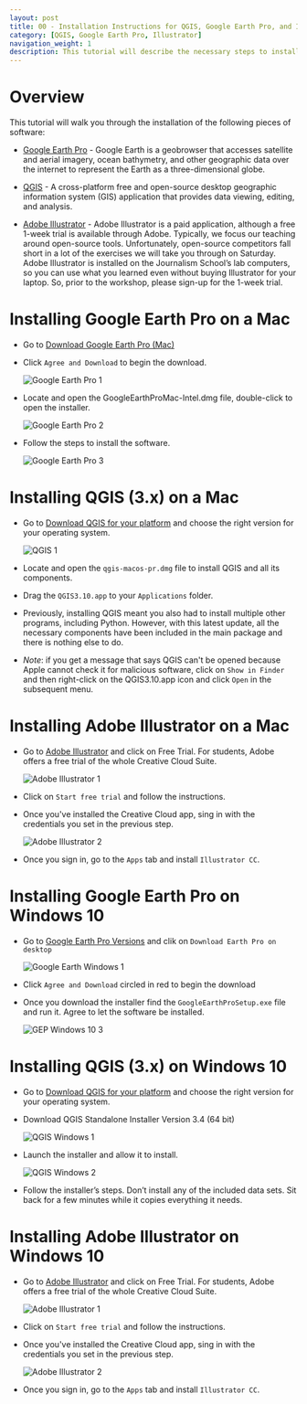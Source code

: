 ```yaml
---
layout: post
title: 00 - Installation Instructions for QGIS, Google Earth Pro, and Illustrator
category: [QGIS, Google Earth Pro, Illustrator]
navigation_weight: 1
description: This tutorial will describe the necessary steps to install the software used in the tutorials that follow, as well as throughout the various Points Unknown courses.
---
```

# Overview
This tutorial will walk you through the installation of the following pieces of software:

* [Google Earth Pro](https://www.google.com/earth/) - Google Earth is a geobrowser that accesses satellite and aerial imagery, ocean bathymetry, and other geographic data over the internet to represent the Earth as a three-dimensional globe.

* [QGIS](https://qgis.org/en/site/index.html) - A cross-platform free and open-source desktop geographic information system (GIS) application that provides data viewing, editing, and analysis.

* [Adobe Illustrator](https://www.adobe.com/products/illustrator.html) - Adobe Illustrator is a paid application, although a free 1-week trial is available through Adobe. Typically, we focus our teaching around open-source tools. Unfortunately, open-source competitors fall short in a lot of the exercises we will take you through on Saturday. Adobe Illustrator is installed on the Journalism School’s lab computers, so you can use what you learned even without buying Illustrator for your laptop. So, prior to the workshop, please sign-up for the 1-week trial.

# Installing Google Earth Pro on a Mac

* Go to [Download Google Earth Pro (Mac)](https://www.google.com/earth/download/gep/agree.html)

* Click `Agree and Download` to begin the download.

    ![Google Earth Pro 1](/assets/tutorial_images/00_Installation/GoogleEarth_01.png)

* Locate and open the GoogleEarthProMac-Intel.dmg file, double-click to open the installer.

    ![Google Earth Pro 2](/assets/tutorial_images/00_Installation/GoogleEarth_02.png)

* Follow the steps to install the software.

    ![Google Earth Pro 3](/assets/tutorial_images/00_Installation/GoogleEarth_03.png)

# Installing QGIS (3.x) on a Mac

* Go to [Download QGIS for your platform](https://qgis.org/en/site/forusers/download.html) and choose the right version for your operating system.  

    ![QGIS 1](/assets/tutorial_images/00_Installation/QGIS_01.png)

* Locate and open the `qgis-macos-pr.dmg` file to install QGIS and all its components.

* Drag the `QGIS3.10.app` to your `Applications` folder.

* Previously, installing QGIS meant you also had to install multiple other programs, including Python. However, with this latest update, all the necessary components have been included in the main package and there is nothing else to do.

* *Note*: if you get a message that says QGIS can't be opened because Apple cannot check it for malicious software, click on `Show in Finder` and then right-click on the QGIS3.10.app icon and click `Open` in the subsequent menu.

# Installing Adobe Illustrator on a Mac

* Go to [Adobe Illustrator](https://www.adobe.com/products/illustrator.html) and click on Free Trial. For students, Adobe offers a free trial of the whole Creative Cloud Suite.

    ![Adobe Illustrator 1](/assets/tutorial_images/00_Installation/AdobeIllustrator_01.png)

* Click on `Start free trial` and follow the instructions.
    
* Once you've installed the Creative Cloud app, sing in with the credentials you set in the previous step.
    
    ![Adobe Illustrator 2](/assets/tutorial_images/00_Installation/AdobeIllustrator_02.png)

* Once you sign in, go to the `Apps` tab and install `Illustrator CC`.
    

# Installing Google Earth Pro on Windows 10

* Go to [Google Earth Pro Versions](https://www.google.com/earth/versions/) and clik on `Download Earth Pro on desktop`
    
    ![Google Earth Windows 1](/assets/tutorial_images/00_Installation/GoogleEarthWindows_01.png)

* Click `Agree and Download` circled in red to begin the download  

* Once you download the installer find the `GoogleEarthProSetup.exe` file and run it. Agree to let the software be installed.
    
    ![GEP Windows 10 3](http://i.imgur.com/ymXTgE7.png)

# Installing QGIS (3.x) on Windows 10

* Go to [Download QGIS for your platform](https://qgis.org/en/site/forusers/download.html) and choose the right version for your operating system.  
    
* Download QGIS Standalone Installer Version 3.4 (64 bit)
    
    ![QGIS Windows 1](/assets/tutorial_images/00_Installation/QGIS_Windows_01.png)

* Launch the installer and allow it to install.
    
    ![QGIS Windows 2](/assets/tutorial_images/00_Installation/QGIS_Windows_02.png)

* Follow the installer’s steps. Don’t install any of the included data sets. Sit back for a few minutes while it copies everything it needs.
    

# Installing Adobe Illustrator on Windows 10

* Go to [Adobe Illustrator](https://www.adobe.com/products/illustrator.html) and click on Free Trial. For students, Adobe offers a free trial of the whole Creative Cloud Suite.
    
    ![Adobe Illustrator 1](/assets/tutorial_images/00_Installation/AdobeIllustrator_01.png)

* Click on `Start free trial` and follow the instructions.
    
* Once you've installed the Creative Cloud app, sing in with the credentials you set in the previous step.
    
    ![Adobe Illustrator 2](/assets/tutorial_images/00_Installation/AdobeIllustrator_02.png)

* Once you sign in, go to the `Apps` tab and install `Illustrator CC`.